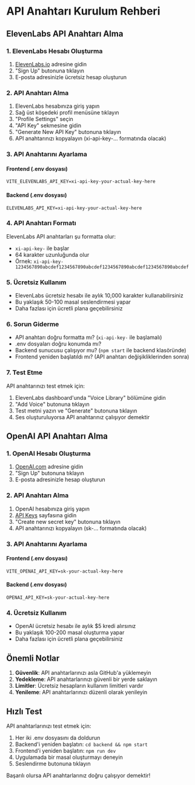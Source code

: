 # API Anahtarı Kurulum Rehberi

## ElevenLabs API Anahtarı Alma

### 1. ElevenLabs Hesabı Oluşturma
1. [ElevenLabs.io](https://elevenlabs.io) adresine gidin
2. "Sign Up" butonuna tıklayın
3. E-posta adresinizle ücretsiz hesap oluşturun

### 2. API Anahtarı Alma
1. ElevenLabs hesabınıza giriş yapın
2. Sağ üst köşedeki profil menüsüne tıklayın
3. "Profile Settings" seçin
4. "API Key" sekmesine gidin
5. "Generate New API Key" butonuna tıklayın
6. API anahtarınızı kopyalayın (xi-api-key-... formatında olacak)

### 3. API Anahtarını Ayarlama

#### Frontend (.env dosyası)
```
VITE_ELEVENLABS_API_KEY=xi-api-key-your-actual-key-here
```

#### Backend (.env dosyası)
```
ELEVENLABS_API_KEY=xi-api-key-your-actual-key-here
```

### 4. API Anahtarı Formatı
ElevenLabs API anahtarları şu formatta olur:
- `xi-api-key-` ile başlar
- 64 karakter uzunluğunda olur
- Örnek: `xi-api-key-1234567890abcdef1234567890abcdef1234567890abcdef1234567890abcdef`

### 5. Ücretsiz Kullanım
- ElevenLabs ücretsiz hesabı ile aylık 10,000 karakter kullanabilirsiniz
- Bu yaklaşık 50-100 masal seslendirmesi yapar
- Daha fazlası için ücretli plana geçebilirsiniz

### 6. Sorun Giderme
- API anahtarı doğru formatta mı? (`xi-api-key-` ile başlamalı)
- .env dosyaları doğru konumda mı?
- Backend sunucusu çalışıyor mu? (`npm start` ile backend klasöründe)
- Frontend yeniden başlatıldı mı? (API anahtarı değişikliklerinden sonra)

### 7. Test Etme
API anahtarınızı test etmek için:
1. ElevenLabs dashboard'unda "Voice Library" bölümüne gidin
2. "Add Voice" butonuna tıklayın
3. Test metni yazın ve "Generate" butonuna tıklayın
4. Ses oluşturuluyorsa API anahtarınız çalışıyor demektir

## OpenAI API Anahtarı Alma

### 1. OpenAI Hesabı Oluşturma
1. [OpenAI.com](https://openai.com) adresine gidin
2. "Sign Up" butonuna tıklayın
3. E-posta adresinizle hesap oluşturun

### 2. API Anahtarı Alma
1. OpenAI hesabınıza giriş yapın
2. [API Keys](https://platform.openai.com/api-keys) sayfasına gidin
3. "Create new secret key" butonuna tıklayın
4. API anahtarınızı kopyalayın (sk-... formatında olacak)

### 3. API Anahtarını Ayarlama

#### Frontend (.env dosyası)
```
VITE_OPENAI_API_KEY=sk-your-actual-key-here
```

#### Backend (.env dosyası)
```
OPENAI_API_KEY=sk-your-actual-key-here
```

### 4. Ücretsiz Kullanım
- OpenAI ücretsiz hesabı ile aylık $5 kredi alırsınız
- Bu yaklaşık 100-200 masal oluşturma yapar
- Daha fazlası için ücretli plana geçebilirsiniz

## Önemli Notlar

1. **Güvenlik**: API anahtarlarınızı asla GitHub'a yüklemeyin
2. **Yedekleme**: API anahtarlarınızı güvenli bir yerde saklayın
3. **Limitler**: Ücretsiz hesapların kullanım limitleri vardır
4. **Yenileme**: API anahtarlarınızı düzenli olarak yenileyin

## Hızlı Test

API anahtarlarınızı test etmek için:
1. Her iki .env dosyasını da doldurun
2. Backend'i yeniden başlatın: `cd backend && npm start`
3. Frontend'i yeniden başlatın: `npm run dev`
4. Uygulamada bir masal oluşturmayı deneyin
5. Seslendirme butonuna tıklayın

Başarılı olursa API anahtarlarınız doğru çalışıyor demektir!